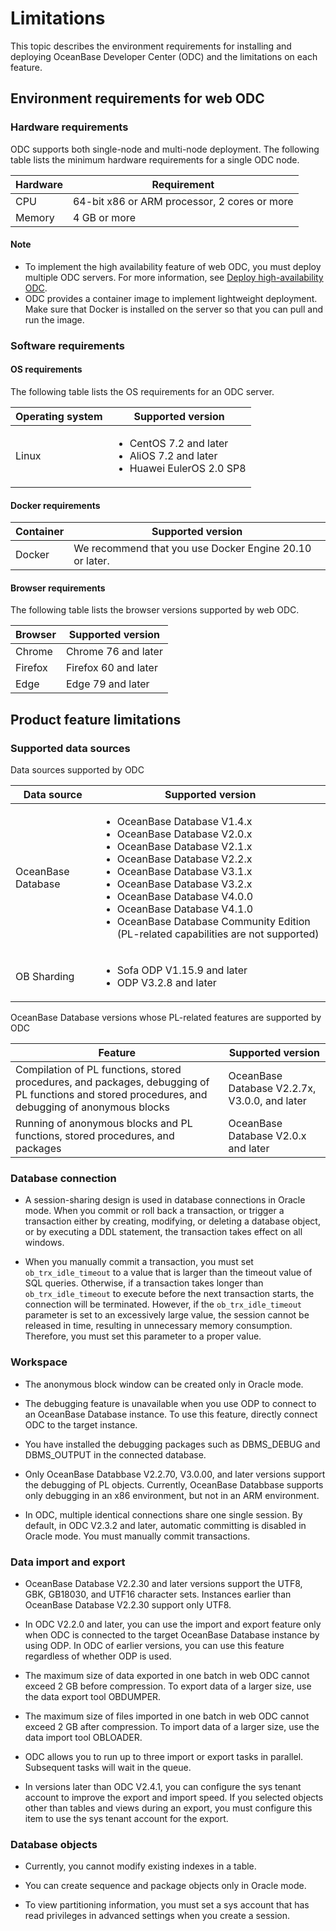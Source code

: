 # Limitations

This topic describes the environment requirements for installing and deploying OceanBase Developer Center (ODC) and the limitations on each feature.

## Environment requirements for web ODC

### Hardware requirements

ODC supports both single-node and multi-node deployment. The following table lists the minimum hardware requirements for a single ODC node.

| Hardware | Requirement |
|------|------|
| CPU | 64-bit x86 or ARM processor, 2 cores or more  |
| Memory | 4 GB or more  |

<main id="notice" type='explain'>
   <h4>Note</h4>
   <ul>
   <li>To implement the high availability feature of web ODC, you must deploy multiple ODC servers. For more information, see <a href="../16.deployment-guide/4.deploy-the-ha-odc/1.ha-odc-deployment-process.md">Deploy high-availability ODC</a>. </li>
   <li>ODC provides a container image to implement lightweight deployment. Make sure that Docker is installed on the server so that you can pull and run the image. </li>
   </ul>
</main>

### Software requirements

#### OS requirements

The following table lists the OS requirements for an ODC server.

| Operating system | Supported version |
|----------|--------|
| Linux | <ul><li>CentOS 7.2 and later </li><li>AliOS 7.2 and later </li><li>Huawei EulerOS 2.0 SP8 </li></ul> |

#### Docker requirements

| Container | Supported version |
|----------|--------|
| Docker | We recommend that you use Docker Engine 20.10 or later.  |

#### Browser requirements

The following table lists the browser versions supported by web ODC.

| Browser | Supported version |
|----------|---------------------|
| Chrome | Chrome 76 and later  |
| Firefox | Firefox 60 and later  |
| Edge | Edge 79 and later  |

## Product feature limitations

### Supported data sources

Data sources supported by ODC

| Data source | Supported version |
|-----------|-----------|
| OceanBase Database | <ul><li> OceanBase Database V1.4.x</li><li> OceanBase Database V2.0.x</li><li> OceanBase Database V2.1.x</li><li> OceanBase Database V2.2.x</li><li> OceanBase Database V3.1.x</li><li> OceanBase Database V3.2.x</li>   <li>OceanBase Database V4.0.0 </li>   <li>OceanBase Database V4.1.0</li><li>OceanBase Database Community Edition (PL-related capabilities are not supported)</li></ul> |
| OB Sharding | <ul><li>Sofa ODP V1.15.9 and later </li><li>ODP V3.2.8 and later </li></ul> |

OceanBase Database versions whose PL-related features are supported by ODC

| Feature | Supported version |
|--------|-----------------------|
| Compilation of PL functions, stored procedures, and packages, debugging of PL functions and stored procedures, and debugging of anonymous blocks | OceanBase Database V2.2.7x, V3.0.0, and later  |
| Running of anonymous blocks and PL functions, stored procedures, and packages | OceanBase Database V2.0.x and later  |

### Database connection

- A session-sharing design is used in database connections in Oracle mode. When you commit or roll back a transaction, or trigger a transaction either by creating, modifying, or deleting a database object, or by executing a DDL statement, the transaction takes effect on all windows.

- When you manually commit a transaction, you must set `ob_trx_idle_timeout` to a value that is larger than the timeout value of SQL queries. Otherwise, if a transaction takes longer than `ob_trx_idle_timeout` to execute before the next transaction starts, the connection will be terminated. However, if the `ob_trx_idle_timeout` parameter is set to an excessively large value, the session cannot be released in time, resulting in unnecessary memory consumption. Therefore, you must set this parameter to a proper value.

### Workspace

- The anonymous block window can be created only in Oracle mode.

- The debugging feature is unavailable when you use ODP to connect to an OceanBase Database instance. To use this feature, directly connect ODC to the target instance.

- You have installed the debugging packages such as DBMS_DEBUG and DBMS_OUTPUT in the connected database.

- Only OceanBase Databbase V2.2.70, V3.0.00, and later versions support the debugging of PL objects. Currently, OceanBase Databbase supports only debugging in an x86 environment, but not in an ARM environment.

- In ODC, multiple identical connections share one single session. By default, in ODC V2.3.2 and later, automatic committing is disabled in Oracle mode. You must manually commit transactions.

### Data import and export

* OceanBase Database V2.2.30 and later versions support the UTF8, GBK, GB18030, and UTF16 character sets. Instances earlier than OceanBase Database V2.2.30 support only UTF8.

* In ODC V2.2.0 and later, you can use the import and export feature only when ODC is connected to the target OceanBase Database instance by using ODP. In ODC of earlier versions, you can use this feature regardless of whether ODP is used.

* The maximum size of data exported in one batch in web ODC cannot exceed 2 GB before compression. To export data of a larger size, use the data export tool OBDUMPER.

* The maximum size of files imported in one batch in web ODC cannot exceed 2 GB after compression. To import data of a larger size, use the data import tool OBLOADER.

* ODC allows you to run up to three import or export tasks in parallel. Subsequent tasks will wait in the queue.

* In versions later than ODC V2.4.1, you can configure the sys tenant account to improve the export and import speed. If you selected objects other than tables and views during an export, you must configure this item to use the sys tenant account for the export.

### Database objects

* Currently, you cannot modify existing indexes in a table.

* You can create sequence and package objects only in Oracle mode.

* To view partitioning information, you must set a sys account that has read privileges in advanced settings when you create a session.